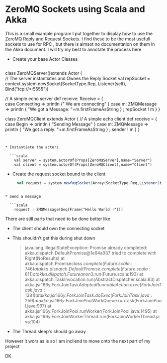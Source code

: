 ZeroMQ Sockets using Scala and Akka
===================================


This is a small example program I put together to display how to use the ZeroMQ Reply and Request Sockets. I find these to be the most usefull sockets to use for RPC , but there is almsot no documentation on them in the Akka document. I will try my best to annotate the process here 


* Create your base Actor Classes 

  ```scala
class ZeroMQServer()extends Actor {   
  // The server instantiates and Ownes the Reply Socket
  val repSocket = context.system.newSocket(SocketType.Rep, Listener(self), Bind("tcp://*:5555"))

  // A simple echo server 
  def receive: Receive = {    
	case Connecting => println {" We are connecting" }
	case m: ZMQMessage => println { "We got a Message: "+m.firstFrameAsString } ; repSocket ! m 
  }
}

class ZeroMQClient extends Actor { 
  // A simple echo client
  def receive = { 
    case Begin => println { "Sending Message" }
	case m: ZMQMessage => println { "We got a reply: "+m.firstFrameAsString } ; sender ! m
  }
}
```


* Instantiate the actors 

  ```scala
	val server = system.actorOf(Props[ZeroMQServer],name+"Server")
    val client = system.actorOf(Props[ZeroMQClient],name+"Client")
```

* Create the request socket bound to the client
 
  ```scala
    val request = system.newReqSocket(Array(SocketType.Req,Listener(troupe._2),Connect("tcp://127.0.0.1:5555")))
```

* Send a message 
 
  ```scala
    request ! ZMQMessage(Seq(Frame("Hello World !")))
```

There are still parts that need to be done better like 

* The client should own the connecting socket 
 
* This shouldn't get this during shut down 
 
  > java.lang.IllegalStateException: Promise already completed: akka.dispatch.DefaultPromise@1e64a937 tried to complete with Right(NoResults)
  >     at akka.dispatch.Promise$class.complete(Future.scala:746)
  >     at akka.dispatch.DefaultPromise.complete(Future.scala:811)
  >     at akka.dispatch.Future$$anon$3.run(Future.scala:193)
  >     at akka.dispatch.TaskInvocation.run(AbstractDispatcher.scala:83)
  >     at akka.jsr166y.ForkJoinTask$AdaptedRunnableAction.exec(ForkJoinTask.java:1381)
  >     at akka.jsr166y.ForkJoinTask.doExec(ForkJoinTask.java:259)
  >     at akka.jsr166y.ForkJoinPool$WorkQueue.runTask(ForkJoinPool.java:997)
  >     at akka.jsr166y.ForkJoinPool.runWorker(ForkJoinPool.java:1495)
  >     at akka.jsr166y.ForkJoinWorkerThread.run(ForkJoinWorkerThread.java:104)

* The Thread.sleep's should go away 

However it wors as is so I am incliend to move onto the next part of my project 

DK 
  